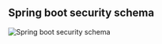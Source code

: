 ## Spring boot security schema
![Spring boot security schema](https://github.com/shounoop/spring-boot-security/assets/85869774/588e88c1-67b6-40df-8ea5-437455e4db8d)
